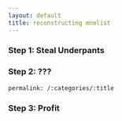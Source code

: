```yaml
---
layout: default
title: reconstructing mnmlist
---
```


### Step 1: Steal Underpants

### Step 2: ???

	permalink: /:categories/:title

### Step 3: Profit